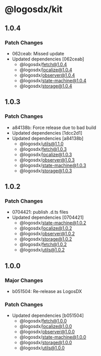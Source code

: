 # @logosdx/kit

## 1.0.4

### Patch Changes

- 062ceab: Missed update
- Updated dependencies [062ceab]
  - @logosdx/fetch@1.0.4
  - @logosdx/localize@1.0.4
  - @logosdx/observer@1.0.4
  - @logosdx/state-machine@1.0.4
  - @logosdx/storage@1.0.4

## 1.0.3

### Patch Changes

- a84138b: Force release due to bad build
- Updated dependencies [1dcc2d1]
- Updated dependencies [a84138b]
  - @logosdx/utils@1.1.0
  - @logosdx/fetch@1.0.3
  - @logosdx/localize@1.0.3
  - @logosdx/observer@1.0.3
  - @logosdx/state-machine@1.0.3
  - @logosdx/storage@1.0.3

## 1.0.2

### Patch Changes

- 0704421: publish .d.ts files
- Updated dependencies [0704421]
  - @logosdx/state-machine@1.0.2
  - @logosdx/localize@1.0.2
  - @logosdx/observer@1.0.2
  - @logosdx/storage@1.0.2
  - @logosdx/fetch@1.0.2
  - @logosdx/utils@1.0.2

## 1.0.0

### Major Changes

- b051504: Re-release as LogosDX

### Patch Changes

- Updated dependencies [b051504]
  - @logosdx/fetch@1.0.0
  - @logosdx/localize@1.0.0
  - @logosdx/observer@1.0.0
  - @logosdx/state-machine@1.0.0
  - @logosdx/storage@1.0.0
  - @logosdx/utils@1.0.0

